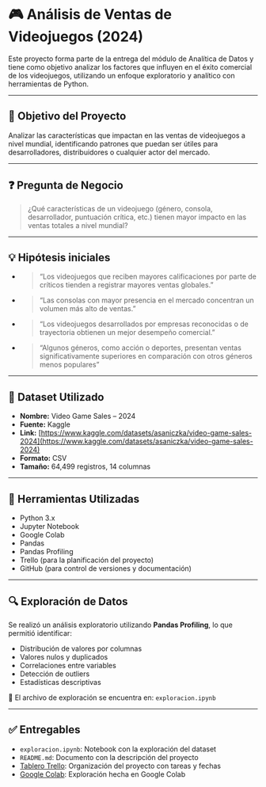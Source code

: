 # 🎮 Análisis de Ventas de Videojuegos (2024)

Este proyecto forma parte de la entrega del módulo de Analítica de Datos y tiene como objetivo analizar los factores que influyen en el éxito comercial de los videojuegos, utilizando un enfoque exploratorio y analítico con herramientas de Python.

---

## 📌 Objetivo del Proyecto

Analizar las características que impactan en las ventas de videojuegos a nivel mundial, identificando patrones que puedan ser útiles para desarrolladores, distribuidores o cualquier actor del mercado.

---

## ❓ Pregunta de Negocio

> ¿Qué características de un videojuego (género, consola, desarrollador, puntuación crítica, etc.) tienen mayor impacto en las ventas totales a nivel mundial?

---

## 💡 Hipótesis iniciales

- > “Los videojuegos que reciben mayores calificaciones por parte de críticos tienden a registrar mayores ventas globales.”
- > “Las consolas con mayor presencia en el mercado concentran un volumen más alto de ventas.”
- > “Los videojuegos desarrollados por empresas reconocidas o de trayectoria obtienen un mejor desempeño comercial.”
- > “Algunos géneros, como acción o deportes, presentan ventas significativamente superiores en comparación con otros géneros menos populares”

---

## 🧾 Dataset Utilizado

- **Nombre:** Video Game Sales – 2024  
- **Fuente:** Kaggle  
- **Link:** [https://www.kaggle.com/datasets/asaniczka/video-game-sales-2024](https://www.kaggle.com/datasets/asaniczka/video-game-sales-2024)  
- **Formato:** CSV  
- **Tamaño:** 64,499 registros, 14 columnas

---

## 🧪 Herramientas Utilizadas

- Python 3.x  
- Jupyter Notebook
- Google Colab
- Pandas  
- Pandas Profiling  
- Trello (para la planificación del proyecto)  
- GitHub (para control de versiones y documentación)

---

## 🔍 Exploración de Datos

Se realizó un análisis exploratorio utilizando **Pandas Profiling**, lo que permitió identificar:

- Distribución de valores por columnas  
- Valores nulos y duplicados  
- Correlaciones entre variables  
- Detección de outliers  
- Estadísticas descriptivas  

📁 El archivo de exploración se encuentra en: `exploracion.ipynb`

---

## ✅ Entregables

- `exploracion.ipynb`: Notebook con la exploración del dataset  
- `README.md`: Documento con la descripción del proyecto  
- [Tablero Trello](https://trello.com/invite/b/681fcb93afc7e535e69f08bf/ATTIbb949daf38407468e3153533f0c1938164840CBA/proyecto-integrado-iii): Organización del proyecto con tareas y fechas
- [Google Colab](https://colab.research.google.com/drive/1PYqwGXcBfor_o1Or_ISQKGFH0Q7CAbGj?usp=sharing): Exploración hecha en Google Colab
